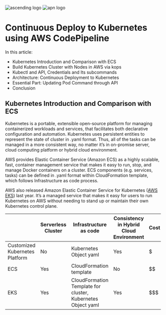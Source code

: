 ![ascending logo](https://ascendingdc.com/images/WechatIMG116.jpg) ![apn logo](https://ascendingdc.com/images/aws.png)

# Continuous Deploy to Kubernetes using AWS CodePipeline

In this article:
- Kubernetes Introduction and Comparison with ECS
- Build Kubernetes Cluster with Nodes in AWS via kops
- Kubectl and API, Credentials and Its subcommands
- Architecture: Continuous Deployment to Kubernetes
- Essential Part: Updating Pod Command through API
- Conclusion

## Kubernetes Introduction and Comparison with ECS

Kubernetes is a portable, extensible open-source platform for managing containerized workloads and services, that facilitates both declarative configuration and automation. Kubernetes uses persistent entities to represent the state of cluster in .yaml format. Thus, all of the tasks can be managed in a more consistent way, no matter it’s in on-promise server, cloud computing platform or hybrid cloud environment.

AWS provides Elastic Container Service (Amazon ECS) as a highly scalable, fast, container management service that makes it easy to run, stop, and manage Docker containers on a cluster. ECS components (e.g. services, tasks) can be defined in .yaml format within CloudFormation template, which follows Infrastructure as code process.

AWS also released Amazon Elastic Container Service for Kubernetes ([AWS EKS](https://docs.aws.amazon.com/eks/latest/userguide/what-is-eks.html)) last year. It’s a managed service that makes it easy for users to run Kubernetes on AWS without needing to stand up or maintain their own Kubernetes control plane.

| | Serverless Cluster | Infrastructure as code | Consistency in Hybrid Cloud Environment | Cost |
| --- | --- | --- | --- | --- |
| Customized Kubernetes Platform | No | Kubernetes Object yaml | Yes | $ |
| ECS | Yes | CloudFormation template | No | $$ |
| EKS | Yes | CloudFormation Template for cluster, Kubernetes Object yaml | Yes | $$$ |